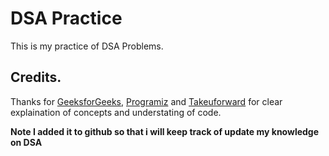 # DSA Practice

This is my practice of DSA Problems.

## Credits.

Thanks for [GeeksforGeeks](https://www.geeksforgeeks.org/), [Programiz](https://www.programiz.com/) and [Takeuforward](https://takeuforward.org/) for clear explaination of concepts and understating of code.

**Note I added it to github so that i will keep track of update my knowledge on DSA**

